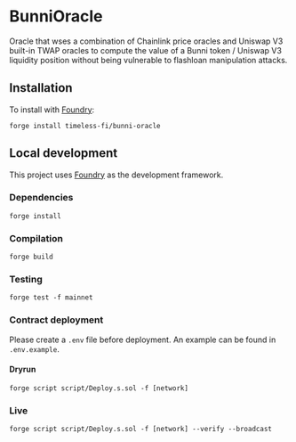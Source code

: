 # BunniOracle

Oracle that wses a combination of Chainlink price oracles and Uniswap V3 built-in TWAP oracles to compute the value of a Bunni token / Uniswap V3 liquidity position without being vulnerable to flashloan manipulation attacks.

## Installation

To install with [Foundry](https://github.com/gakonst/foundry):

```
forge install timeless-fi/bunni-oracle
```

## Local development

This project uses [Foundry](https://github.com/gakonst/foundry) as the development framework.

### Dependencies

```
forge install
```

### Compilation

```
forge build
```

### Testing

```
forge test -f mainnet
```

### Contract deployment

Please create a `.env` file before deployment. An example can be found in `.env.example`.

#### Dryrun

```
forge script script/Deploy.s.sol -f [network]
```

### Live

```
forge script script/Deploy.s.sol -f [network] --verify --broadcast
```
